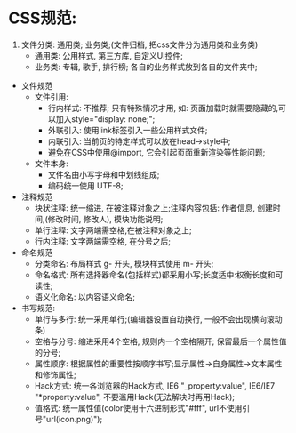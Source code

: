 # CSS规范:
1. 文件分类: 通用类; 业务类;(文件归档, 把css文件分为通用类和业务类)
    * 通用类: 公用样式, 第三方库, 自定义UI控件;
    * 业务类: 专辑, 歌手, 排行榜; 各自的业务样式放到各自的文件夹中;
* 文件规范
    * 文件引用:
        * 行内样式: 不推荐; 只有特殊情况才用, 如: 页面加载时就需要隐藏的,可以加入style="display: none;";
        * 外联引入: 使用link标签引入一些公用样式文件;
        * 内联引入: 当前页的特定样式可以放在head->style中;
        * 避免在CSS中使用@import, 它会引起页面重新渲染等性能问题;
    * 文件本身:
        * 文件名由小写字母和中划线组成;
        * 编码统一使用 UTF-8;
* 注释规范
    * 块状注释: 统一缩进, 在被注释对象之上;注释内容包括: 作者信息, 创建时间,(修改时间, 修改人), 模块功能说明;
    * 单行注释: 文字两端需空格,在被注释对象之上;
    * 行内注释: 文字两端需空格, 在分号之后;
* 命名规范
    * 分类命名: 布局样式 g- 开头, 模块样式使用 m- 开头;
    * 命名格式: 所有选择器命名(包括样式)都采用小写;长度适中:权衡长度和可读性;
    * 语义化命名: 以内容语义命名;
* 书写规范:
    * 单行与多行: 统一采用单行;(编辑器设置自动换行, 一般不会出现横向滚动条)
    * 空格与分号: 缩进采用4个空格, 规则内一个空格隔开; 保留最后一个属性值的分号;
    * 属性顺序: 根据属性的重要性按顺序书写;显示属性->自身属性->文本属性和修饰属性;
    * Hack方式: 统一各浏览器的Hack方式, IE6 "\_property:value", IE6/IE7 "\*property:value", 不要滥用Hack(无法解决时再用Hack);
    * 值格式: 统一属性值(color使用十六进制形式"#fff", url不使用引号"url(icon.png)");

